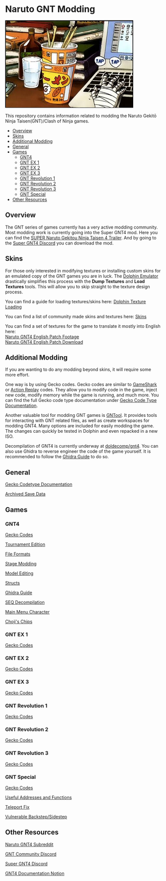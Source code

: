 # Naruto GNT Modding

![Naruto GNT Modding](/general/images/naruto_computer.png?raw=true "Naruto GNT Modding")

This repository contains information related to modding the Naruto Gekitō Ninja Taisen(GNT)/Clash of Ninja games.

- [Overview](#Overview)
- [Skins](#Skins)
- [Additional Modding](#Additional-Modding)
- [General](#General)
- [Games](#Games)
  - [GNT4](#GNT4)
  - [GNT EX 1](#GNT-EX-1)
  - [GNT EX 2](#GNT-EX-2)
  - [GNT EX 3](#GNT-EX-3)
  - [GNT Revolution 1](#GNT-Revolution-1)
  - [GNT Revolution 2](#GNT-Revolution-2)
  - [GNT Revolution 3](#GNT-Revolution-3)
  - [GNT Special](#GNT-Special)
- [Other Resources](#Other-Resources)

## Overview

The GNT series of games currently has a very active modding community. Most modding work is currently going into the Super GNT4 mod. Here you can find the [SUPER Naruto Gekitou Ninja Taisen 4 Trailer](https://www.youtube.com/watch?v=dBm2x1XauN8). And by going to the [Super GNT4 Discord](https://discord.com/invite/supercon4) you can download the mod.

## Skins

For those only interested in modifying textures or installing custom skins for an emulated copy of the GNT games you are in luck. The [Dolphin Emulator](https://dolphin-emu.org/) drastically simplifies this process with the **Dump Textures** and **Load Textures** tools. This will allow you to skip straight to the texture design process.

You can find a guide for loading textures/skins here: [Dolphin Texture Loading](/general/docs/guides/dolphin_texture_loading.md)

You can find a list of community made skins and textures here: [Skins](/gnt4/docs/guides/skins.md)

You can find a set of textures for the game to translate it mostly into English here:  
[Naruto GNT4 English Patch Footage](https://www.youtube.com/watch?v=d-NbZB3I4wo)  
[Naruto GNT4 English Patch Download](http://www.mediafire.com/file/95qgicueh9hig7u/GNT4_English%252B_Netplay_Bulid.zip/file)

## Additional Modding

If you are wanting to do any modding beyond skins, it will require some more effort.

One way is by using Gecko codes. Gecko codes are similar to [GameShark](https://en.wikipedia.org/wiki/GameShark) or [Action Replay](https://en.wikipedia.org/wiki/Action_Replay) codes. They allow you to modify code in the game, inject new code, modify memory while the game is running, and much more. You can find the full Gecko code type documentation under [Gecko Code Type Documentation](/general/docs/guides/gecko_codetype_documentation.md).

Another valuable tool for modding GNT games is [GNTool](https://github.com/NicholasMoser/GNTool). It provides tools for interacting with GNT related files, as well as create workspaces for modding GNT4. Many options are included for easily modding the game. The changes can quickly be tested in Dolphin and even repacked in a new ISO.

Decompilation of GNT4 is currently underway at [doldecomp/gnt4](https://github.com/doldecomp/gnt4). You can also use Ghidra to reverse engineer the code of the game yourself. It is recommended to follow the [Ghidra Guide](/gnt4/docs/guides/ghidra.md) to do so.

## General

[Gecko Codetype Documentation](/general/docs/guides/gecko_codetype_documentation.md)

[Archived Save Data](https://archive.org/details/GNTSaveFiles)

## Games

### GNT4

[Gecko Codes](/gnt4/docs/guides/gecko_codes.md)

[Tournament Edition](/gnt4/docs/guides/tournament_edition.md)

[File Formats](/gnt4/docs/file_formats/formats.md)

[Stage Modding](/gnt4/docs/guides/stage_modding.md)

[Model Editing](/gnt4/docs/guides/modeling.md)

[Structs](/gnt4/docs/guides/structs/README.md)

[Ghidra Guide](/gnt4/docs/guides/ghidra.md)

[SEQ Decompilation](/gnt4/docs/guides/seq_decomp.md)

[Main Menu Character](/gnt4/docs/guides/main_menu_character.md)

[Choji's Chips](gnt4/docs/guides/choji_chips.md)

### GNT EX 1

[Gecko Codes](/ex1/docs/guides/gecko_codes.md)

### GNT EX 2

[Gecko Codes](/ex2/docs/guides/gecko_codes.md)

### GNT EX 3

[Gecko Codes](/ex3/docs/guides/gecko_codes.md)

### GNT Revolution 1

[Gecko Codes](/rev1/docs/guides/gecko_codes.md)

### GNT Revolution 2

[Gecko Codes](/rev2/docs/guides/gecko_codes.md)

### GNT Revolution 3

[Gecko Codes](/rev3/docs/guides/gecko_codes.md)

### GNT Special

[Gecko Codes](/gntsp/docs/guides/gecko_codes.md)

[Useful Addresses and Functions](/gntsp/docs/guides/addresses_and_functions.md)

[Teleport Fix](/gntsp/docs/guides/teleport_fix.md)

[Vulnerable Backstep/Sidestep](/gntsp/docs/guides/backstep_sidestep_vulnerable.md)

## Other Resources

[Naruto GNT4 Subreddit](https://www.reddit.com/r/GNT4/)

[GNT Community Discord](https://discord.gg/jDUxzvH)

[Super GNT4 Discord](https://discord.com/invite/supercon4)

[GNT4 Documentation Notion](https://www.notion.so/GNT4-Documentation-40969865cc5d46cd97fd3900037c1de7)
